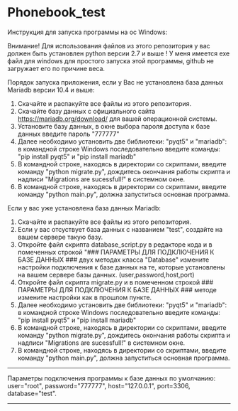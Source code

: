 # Phonebook_test

Инструкция для запуска программы на ос Windows:

Внимание! Для использования файлов из этого репозитория у вас должен быть установлен python версии 2.7 и выше !
У меня имеется exe файл для windows для простого запуска этой программы, github не загружает его по причине веса.

Порядок запуска приложения, если у Вас не установлена база данных Mariadb версии 10.4 и выше:
  
  1. Скачайте и распакуйте все файлы из этого репозитория.
  2. Скачайте базу данных с официального сайта https://mariadb.org/download/ для вашей операционной системы.
  3. Установите базу данных, в окне выбора пароля доступа к базе данных введите пароль "777777"
  4. Далее необходимо установить две библиотеки: "pyqt5" и "mariadb": в командной строке Windows последовательно введите команды:
      "pip install pyqt5" и "pip install mariadb"
  5. В командной строке, находясь в директории со скриптами, введите команду "python migrate.py", дождитесь
      окончания работы скрипта и надписи "Migrations are sucessfull!" в системном окне.
  6. В командной строке, находясь в директории со скриптами, введите команду "python main.py", должна запуститься основная программа.

Если у вас уже установлена база данных Mariadb:
  
  1. Скачайте и распакуйте все файлы из этого репозитория.
  2. Если у вас отсуствует база данных с названием "test", создайте на вашем сервере такую базу.
  3. Откройте файл скрипта database_script.py в редакторе кода и в помеченных строкой "### ПАРАМЕТРЫ ДЛЯ ПОДКЛЮЧЕНИЯ К БАЗЕ ДАННЫХ ### 
      двух методах класса "Database" измените настройки подключения к базе данных на те, которые установлены на вашем сервере базы данных. (user,password,host,port)
  4. Откройте файл скрипта migrate.py и в помеченном строкой ### ПАРАМЕТРЫ ДЛЯ ПОДКЛЮЧЕНИЯ К БАЗЕ ДАННЫХ ### методе измените настройки как в прошлом пункте.
  5. Далее необходимо установить две библиотеки: "pyqt5" и "mariadb": в командной строке Windows последовательно введите команды:
      "pip install pyqt5" и "pip install mariadb"
  6. В командной строке, находясь в директории со скриптами, введите команду "python migrate.py", дождитесь 
       окончания работы скрипта и надписи "Migrations are sucessfull!" в системном окне.
  7. В командной строке, находясь в директории со скриптами, введите команду "python main.py", должна запуститься основная программа.

***********************************************************
Параметры подключения программы к базе данных по умолчанию:  
  user="root",
	password="777777",
  host="127.0.0.1",
	port=3306,
	database="test".
***********************************************************
